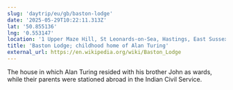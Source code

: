 ```yaml
---
slug: 'daytrip/eu/gb/baston-lodge'
date: '2025-05-29T10:22:11.313Z'
lat: '50.855136'
lng: '0.553147'
location: '1 Upper Maze Hill, St Leonards-on-Sea, Hastings, East Sussex'
title: 'Baston Lodge; childhood home of Alan Turing'
external_url: https://en.wikipedia.org/wiki/Baston_Lodge
---
```

The house in which Alan Turing resided with his brother John as wards, while their parents were stationed abroad in the Indian Civil Service.
